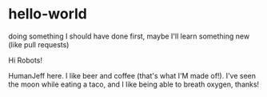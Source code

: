 # hello-world
doing something I should have done first, maybe I'll learn something new (like pull requests)

Hi Robots!

HumanJeff here. I like beer and coffee (that's what I'M made of!).
I've seen the moon while eating a taco, and I like being able to breath oxygen, thanks!
